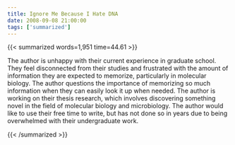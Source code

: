 ```yaml
---
title: Ignore Me Because I Hate DNA
date: 2008-09-08 21:00:00
tags: ['summarized']
---
```


{{< summarized words=1,951 time=44.61 >}}

The author is unhappy with their current experience in graduate school. They feel disconnected from their studies and frustrated with the amount of information they are expected to memorize, particularly in molecular biology. The author questions the importance of memorizing so much information when they can easily look it up when needed. The author is working on their thesis research, which involves discovering something novel in the field of molecular biology and microbiology. The author would like to use their free time to write, but has not done so in years due to being overwhelmed with their undergraduate work.

{{< /summarized >}}